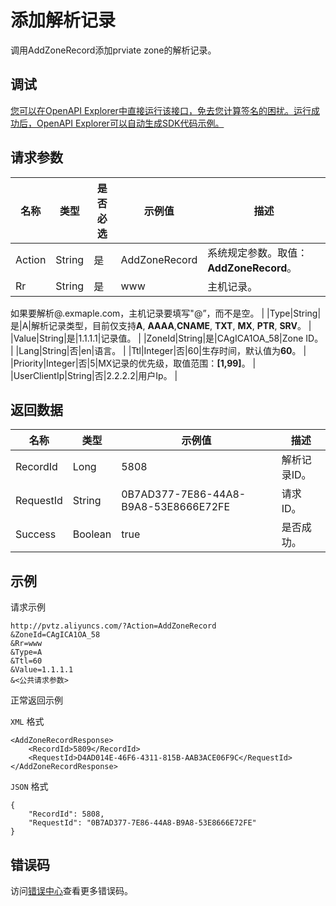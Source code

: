 # 添加解析记录

调用AddZoneRecord添加prviate zone的解析记录。

## 调试

[您可以在OpenAPI Explorer中直接运行该接口，免去您计算签名的困扰。运行成功后，OpenAPI Explorer可以自动生成SDK代码示例。](https://api.aliyun.com/#product=pvtz&api=AddZoneRecord&type=RPC&version=2018-01-01)

## 请求参数

|名称|类型|是否必选|示例值|描述|
|--|--|----|---|--|
|Action|String|是|AddZoneRecord|系统规定参数。取值：**AddZoneRecord**。 |
|Rr|String|是|www|主机记录。

 如果要解析@.exmaple.com，主机记录要填写"@”，而不是空。 |
|Type|String|是|A|解析记录类型，目前仅支持**A**, **AAAA**,**CNAME**, **TXT**, **MX**, **PTR**, **SRV**。 |
|Value|String|是|1.1.1.1|记录值。 |
|ZoneId|String|是|CAgICA1OA\_58|Zone ID。 |
|Lang|String|否|en|语言。 |
|Ttl|Integer|否|60|生存时间，默认值为**60**。 |
|Priority|Integer|否|5|MX记录的优先级，取值范围：**\[1,99\]**。 |
|UserClientIp|String|否|2.2.2.2|用户Ip。 |

## 返回数据

|名称|类型|示例值|描述|
|--|--|---|--|
|RecordId|Long|5808|解析记录ID。 |
|RequestId|String|0B7AD377-7E86-44A8-B9A8-53E8666E72FE|请求ID。 |
|Success|Boolean|true|是否成功。 |

## 示例

请求示例

```
http://pvtz.aliyuncs.com/?Action=AddZoneRecord
&ZoneId=CAgICA1OA_58
&Rr=www
&Type=A
&Ttl=60
&Value=1.1.1.1
&<公共请求参数>
```

正常返回示例

`XML` 格式

```
<AddZoneRecordResponse>
    <RecordId>5809</RecordId>
    <RequestId>D4AD014E-46F6-4311-815B-AAB3ACE06F9C</RequestId>
</AddZoneRecordResponse>
```

`JSON` 格式

```
{
	"RecordId": 5808,
	"RequestId": "0B7AD377-7E86-44A8-B9A8-53E8666E72FE"
}
```

## 错误码

访问[错误中心](https://error-center.alibabacloud.com/status/product/pvtz)查看更多错误码。

